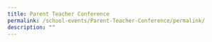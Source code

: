 ```yaml
---
title: Parent Teacher Conference
permalink: /school-events/Parent-Teacher-Conference/permalink/
description: ""
---
```

